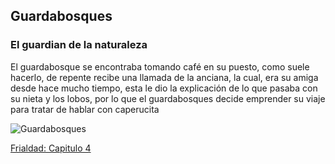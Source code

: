 ## Guardabosques
### El guardian de la naturaleza

El guardabosque se encontraba tomando café en su puesto, como suele hacerlo, de repente recibe una llamada de la anciana, la cual, era su amiga desde hace mucho tiempo, esta le dio la explicación de lo que pasaba con su nieta y los lobos, por lo que el guardabosques decide emprender su viaje para tratar de hablar con caperucita

![Guardabosques](https://www.puzzlesjunior.com/imatjes/el-guardabosques-smith_517944e29d4c6-p.jpg)

[Frialdad: Capitulo 4](Frialdad.md)
